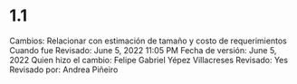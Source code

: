 # 1.1

Cambios: Relacionar con estimación de tamaño y costo de requerimientos
Cuando fue Revisado: June 5, 2022 11:05 PM
Fecha de  versión: June 5, 2022
Quien hizo el cambio: Felipe Gabriel Yépez Villacreses
Revisado: Yes
Revisado por: Andrea Piñeiro
